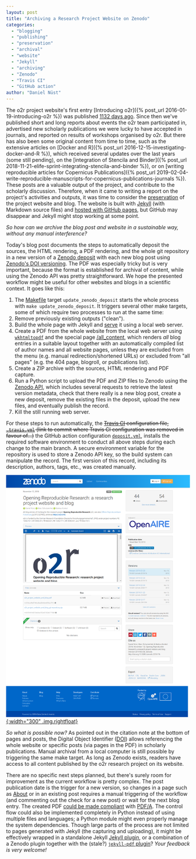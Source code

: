 ```yaml
---
layout: post
title: "Archiving a Research Project Website on Zenodo"
categories:
  - "blogging"
  - "publishing"
  - "preservation"
  - "archival"
  - "website"
  - "Jekyll"
  - "archiving"
  - "Zenodo"
  - "Travis CI"
  - "GitHub action"
author: "Daniel Nüst"
---
```


The o2r project website's first entry [Introducing o2r]({% post_url 2016-01-19-introducing-o2r %}) was published [1132 days ago](https://www.timeanddate.com/date/durationresult.html?d1=19&m1=1&y1=2016&d2=24&m2=2&y2=2019).
Since then we've published short and long reports about events the o2r team participated in, advertised new scholarly publications we were lucky to have accepted in journals, and reported on results of workshops organised by o2r.
But there has also been some original content from time to time, such as the extensive articles on [Docker and R]({% post_url 2016-12-15-investigating-docker-and-R %}), which received several updates over the last years (some still pending), on the [integration of Stencila and Binder]({% post_url 2018-11-21-elife-sprint-integrating-stencila-and-binder %}), or on [writing reproducible articles for Copernicus Publications]({% post_url 2019-02-04-write-reproducible-manuscripts-for-copernicus-publications-journals %}).
These posts are a valuable output of the project, and contribute to the scholarly discussion.
Therefore, when it came to writing a report on the project's activities and outputs, it was time to consider the [preservation](https://en.wikipedia.org/wiki/Digital_preservation) of the project website and blog.
The website is built with [Jekyll](http://jekyllrb.com/) (with Markdown source files) and [hosted with GitHub pages](https://github.com/o2r-project/o2r-project.github.io), but GitHub may disappear and Jekyll might stop working at some point.

_So how can we archive the blog post and website in a sustainable way, without any manual interference?_

Today's blog post documents the steps to automatically deposit the sources, the HTML rendering, a PDF rendering, and the whole git repository in a new version of a [Zenodo deposit](https://doi.org/10.5281/zenodo.1485437) with each new blog post using [Zenodo's DOI versioning](help.zenodo.org#versioning).
The PDF was especially tricky but is very important, because the format is established for archival of content, while using the Zenodo API was pretty straightforward.
We hope the presented workflow might be useful for other websites and blogs in a scientific context.
It goes like this:

1. The [Makefile](https://en.wikipedia.org/wiki/Makefile) target `update_zenodo_deposit` starts the whole process with `make update_zenodo_deposit`. It triggers several other make targets, some of which require two processes to run at the same time:
1. Remove previously existing outputs ("clean").
1. Build the whole page with Jekyll and [serve](https://jekyllrb.com/docs/usage/) it using a local web server.
1. Create a PDF from the whole website from the local web server using [`wkhtmltopdf`](https://wkhtmltopdf.org/) and the special page [/all_content](/all_content), which renders _all_ blog entries in a suitable layout together with an automatically compiled list of author names and all website pages, unless they are excluded from the menu (e.g. manual redirection/shortened URLs) or excluded from "all pages" (e.g. the 404 page, blogroll, or publications list).
1. Create a ZIP archive with the sources, HTML rendering and PDF capture.
1. Run a Python script to upload the PDF and ZIP files to Zenodo using the [Zenodo API](http://developers.zenodo.org/), which includes several requests to retrieve the latest version metadata, check that there really is a new blog post, create a new deposit, remove the existing files in the deposit, upload the new files, and eventually publish the record.
1. Kill the still running web server.

For these steps to run automatically, the ~~[Travis CI](https://travis-ci.org/) configuration file, [`.travis.yml`](https://github.com/o2r-project/o2r-project.github.io/commit/5699871682178c500fe02fead163640cb480ea6f) (link to commit where Travis CI configuration was removed in favour of...)~~ the GitHub action configuration [`deposit.yml`](https://github.com/o2r-project/o2r-project.github.io/blob/master/.github/workflows/deposit.yml), installs the required software environment to conduct all above steps during each change to the main branch.
A secure environment variable for the repository is used to store a Zenodo API key, so the build system can manipulate the record.
The first version of this record, including its description, authors, tags, etc., was created manually.

[![Zenodo record screenshot](/public/images/2019-02_zenodo-record-screenshot.png){:width="300" .img.rightfloat}](https://doi.org/10.5281/zenodo.1485437)

_So what is possible now?_
As pointed out in the citation note at the bottom of pages and posts, the Digital Object Identifier ([DOI](https://en.wikipedia.org/wiki/Digital_object_identifier)) allows referencing the whole website or specific posts (via pages in the PDF) in scholarly publications.
Manual archival from a local computer is still possible by triggering the same make target.
As long as Zenodo exists, readers have access to all content published by the o2r research project on its website.

There are no specific next steps planned, but there's surely room for improvement as the current workflow is pretty complex.
The post publication date is the trigger for a new version, so changes in a page such as [About](/about) or in an existing post requires a manual triggering of the workflow (and commenting out the check for a new post) or wait for the next blog entry.
The created PDF [could be made compliant](https://github.com/o2r-project/o2r-project.github.io/issues/29) with [PDF/A](https://en.wikipedia.org/wiki/PDF/A).
The control flow could also be implemented completely in Python instead of using multiple files and languages; a Python module might even properly manage the system dependencies.
Though large parts of the process are not limited to pages generated with Jekyll (the capturing and uploading), it might be effectively wrapped in a standalone Jekyll [Jekyll plugin](https://jekyllrb.com/docs/plugins/), or a combination of a Zenodo plugin together with the (stale?) [`jekyll-pdf` plugin](https://github.com/abeMedia/jekyll-pdf)?
_Your feedback is very welcome!_
